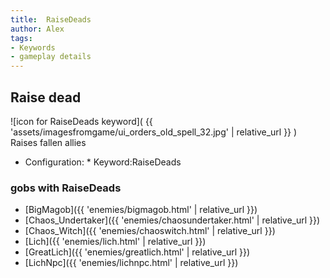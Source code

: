 ```yaml
---
title:  RaiseDeads
author: Alex
tags:
- Keywords
- gameplay details
---                               
```






## Raise dead
![icon for RaiseDeads keyword]( {{ 'assets/imagesfromgame/ui_orders_old_spell_32.jpg' | relative_url }} )
Raises fallen allies
* Configuration: * Keyword:RaiseDeads
### gobs with RaiseDeads
- [BigMagob]({{ 'enemies/bigmagob.html' | relative_url }})
- [Chaos_Undertaker]({{ 'enemies/chaosundertaker.html' | relative_url }})
- [Chaos_Witch]({{ 'enemies/chaoswitch.html' | relative_url }})
- [Lich]({{ 'enemies/lich.html' | relative_url }})
- [GreatLich]({{ 'enemies/greatlich.html' | relative_url }})
- [LichNpc]({{ 'enemies/lichnpc.html' | relative_url }})


